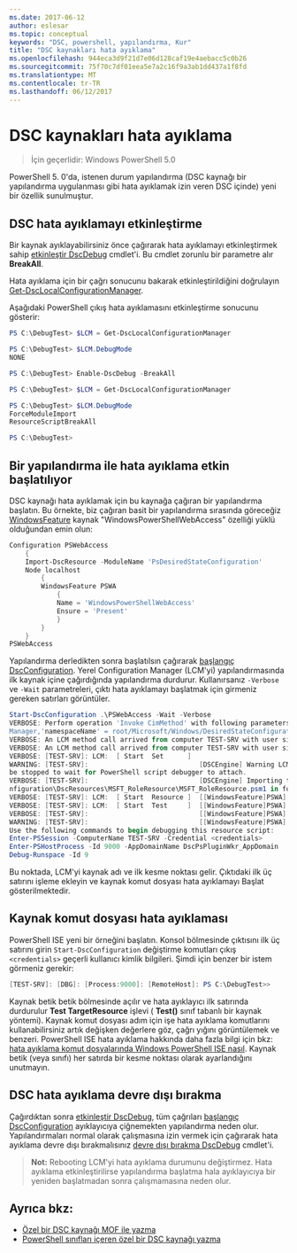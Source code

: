 ```yaml
---
ms.date: 2017-06-12
author: eslesar
ms.topic: conceptual
keywords: "DSC, powershell, yapılandırma, Kur"
title: "DSC kaynakları hata ayıklama"
ms.openlocfilehash: 944eca3d9f21d7e06d128caf19e4aebacc5c0b26
ms.sourcegitcommit: 75f70c7df01eea5e7a2c16f9a3ab1dd437a1f8fd
ms.translationtype: MT
ms.contentlocale: tr-TR
ms.lasthandoff: 06/12/2017
---
```

# <a name="debugging-dsc-resources"></a>DSC kaynakları hata ayıklama

> İçin geçerlidir: Windows PowerShell 5.0

PowerShell 5. 0'da, istenen durum yapılandırma (DSC kaynağı bir yapılandırma uygulanması gibi hata ayıklamak izin veren DSC içinde) yeni bir özellik sunulmuştur.

## <a name="enabling-dsc-debugging"></a>DSC hata ayıklamayı etkinleştirme
Bir kaynak ayıklayabilirsiniz önce çağırarak hata ayıklamayı etkinleştirmek sahip [etkinleştir DscDebug](https://technet.microsoft.com/en-us/library/mt517870.aspx) cmdlet'i. Bu cmdlet zorunlu bir parametre alır **BreakAll**. 

Hata ayıklama için bir çağrı sonucunu bakarak etkinleştirildiğini doğrulayın [Get-DscLocalConfigurationManager](https://technet.microsoft.com/en-us/library/dn407378.aspx).

Aşağıdaki PowerShell çıkış hata ayıklamasını etkinleştirme sonucunu gösterir:


```powershell
PS C:\DebugTest> $LCM = Get-DscLocalConfigurationManager

PS C:\DebugTest> $LCM.DebugMode
NONE

PS C:\DebugTest> Enable-DscDebug -BreakAll

PS C:\DebugTest> $LCM = Get-DscLocalConfigurationManager

PS C:\DebugTest> $LCM.DebugMode
ForceModuleImport
ResourceScriptBreakAll

PS C:\DebugTest>
```


## <a name="starting-a-configuration-with-debug-enabled"></a>Bir yapılandırma ile hata ayıklama etkin başlatılıyor
DSC kaynağı hata ayıklamak için bu kaynağa çağıran bir yapılandırma başlatın. Bu örnekte, biz çağıran basit bir yapılandırma sırasında göreceğiz [WindowsFeature](windowsfeatureResource.md) kaynak "WindowsPowerShellWebAccess" özelliği yüklü olduğundan emin olun:

```powershell
Configuration PSWebAccess
    {
    Import-DscResource -ModuleName 'PsDesiredStateConfiguration'
    Node localhost
        {
        WindowsFeature PSWA
            {
            Name = 'WindowsPowerShellWebAccess'
            Ensure = 'Present'
            }
        }
    }
PSWebAccess
```
Yapılandırma derledikten sonra başlatılsın çağırarak [başlangıç DscConfiguration](https://technet.microsoft.com/en-us/library/dn521623.aspx). Yerel Configuration Manager (LCM'yi) yapılandırmasında ilk kaynak içine çağırdığında yapılandırma durdurur. Kullanırsanız `-Verbose` ve `-Wait` parametreleri, çıktı hata ayıklamayı başlatmak için girmeniz gereken satırları görüntüler.

```powershell
Start-DscConfiguration .\PSWebAccess -Wait -Verbose
VERBOSE: Perform operation 'Invoke CimMethod' with following parameters, ''methodName' = SendConfigurationApply,'className' = MSFT_DSCLocalConfiguration
Manager,'namespaceName' = root/Microsoft/Windows/DesiredStateConfiguration'.
VERBOSE: An LCM method call arrived from computer TEST-SRV with user sid S-1-5-21-2127521184-1604012920-1887927527-108583.
VERBOSE: An LCM method call arrived from computer TEST-SRV with user sid S-1-5-21-2127521184-1604012920-1887927527-108583.
VERBOSE: [TEST-SRV]: LCM:  [ Start  Set      ]
WARNING: [TEST-SRV]:                            [DSCEngine] Warning LCM is in Debug 'ResourceScriptBreakAll' mode.  Resource script processing will 
be stopped to wait for PowerShell script debugger to attach.
VERBOSE: [TEST-SRV]:                            [DSCEngine] Importing the module C:\WINDOWS\system32\WindowsPowerShell\v1.0\Modules\PSDesiredStateCo
nfiguration\DscResources\MSFT_RoleResource\MSFT_RoleResource.psm1 in force mode.
VERBOSE: [TEST-SRV]: LCM:  [ Start  Resource ]  [[WindowsFeature]PSWA]
VERBOSE: [TEST-SRV]: LCM:  [ Start  Test     ]  [[WindowsFeature]PSWA]
VERBOSE: [TEST-SRV]:                            [[WindowsFeature]PSWA] Importing the module MSFT_RoleResource in force mode.
WARNING: [TEST-SRV]:                            [[WindowsFeature]PSWA] Resource is waiting for PowerShell script debugger to attach. 
Use the following commands to begin debugging this resource script:
Enter-PSSession -ComputerName TEST-SRV -Credential <credentials>
Enter-PSHostProcess -Id 9000 -AppDomainName DscPsPluginWkr_AppDomain
Debug-Runspace -Id 9
```
Bu noktada, LCM'yi kaynak adı ve ilk kesme noktası gelir. Çıktıdaki ilk üç satırını işleme ekleyin ve kaynak komut dosyası hata ayıklamayı Başlat gösterilmektedir.

## <a name="debugging-the-resource-script"></a>Kaynak komut dosyası hata ayıklaması

PowerShell ISE yeni bir örneğini başlatın. Konsol bölmesinde çıktısını ilk üç satırını girin `Start-DscConfiguration` değiştirme komutları çıkış `<credentials>` geçerli kullanıcı kimlik bilgileri. Şimdi için benzer bir istem görmeniz gerekir:

```powershell
[TEST-SRV]: [DBG]: [Process:9000]: [RemoteHost]: PS C:\DebugTest>>
```

Kaynak betik betik bölmesinde açılır ve hata ayıklayıcı ilk satırında durdurulur **Test TargetResource** işlevi ( **Test()** sınıf tabanlı bir kaynak yöntemi).
Kaynak komut dosyası adım için işe hata ayıklama komutlarını kullanabilirsiniz artık değişken değerlere göz, çağrı yığını görüntülemek ve benzeri. PowerShell ISE hata ayıklama hakkında daha fazla bilgi için bkz: [hata ayıklama komut dosyalarında Windows PowerShell ISE nasıl](https://technet.microsoft.com/en-us/library/dd819480.aspx). Kaynak betik (veya sınıfı) her satırda bir kesme noktası olarak ayarlandığını unutmayın.

## <a name="disabling-dsc-debugging"></a>DSC hata ayıklama devre dışı bırakma

Çağırdıktan sonra [etkinleştir DscDebug](https://technet.microsoft.com/en-us/library/mt517870.aspx), tüm çağrıları [başlangıç DscConfiguration](https://technet.microsoft.com/en-us/library/dn521623.aspx) ayıklayıcıya çiğnemekten yapılandırma neden olur. Yapılandırmaları normal olarak çalışmasına izin vermek için çağırarak hata ayıklama devre dışı bırakmalısınız [devre dışı bırakma DscDebug](https://technet.microsoft.com/en-us/library/mt517872.aspx) cmdlet'i.

>**Not:** Rebooting LCM'yi hata ayıklama durumunu değiştirmez. Hata ayıklama etkinleştirilirse yapılandırma başlatma hala ayıklayıcıya bir yeniden başlatmadan sonra çalışmamasına neden olur.


## <a name="see-also"></a>Ayrıca bkz:
- [Özel bir DSC kaynağı MOF ile yazma](authoringResourceMOF.md) 
- [PowerShell sınıfları içeren özel bir DSC kaynağı yazma](authoringResourceClass.md)

